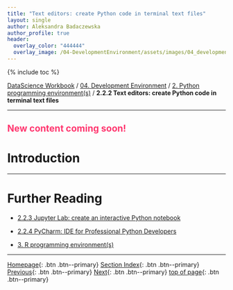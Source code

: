 ```yaml
---
title: "Text editors: create Python code in terminal text files"
layout: single
author: Aleksandra Badaczewska
author_profile: true
header:
  overlay_color: "444444"
  overlay_image: /04-DevelopmentEnvironment/assets/images/04_development_envir_banner.png
---
```


{% include toc %}

[DataScience Workbook](https://datascience.101workbook.org/) / [04. Development Environment](00-DevelopmentEnvironment-LandingPage.md) / [2. Python programming environment(s)](02-python-programming-environment.md) / **2.2.2 Text editors: create Python code in terminal text files**

---


## <span style="color: #ff3870;">New content coming soon!</span>

# Introduction





___
# Further Reading
* [2.2.3 Jupyter Lab: create an interactive Python notebook](02D-python-jupyter-notebook.md)
* [2.2.4 PyCharm: IDE for Professional Python Developers](02E-python-pycharm-ide.md)

* [3. R programming environment(s)](03-r-programming-environment.md)

___

[Homepage](../index.md){: .btn  .btn--primary}
[Section Index](00-DevelopmentEnvironment-LandingPage){: .btn  .btn--primary}
[Previous](02B-python-terminal-shell){: .btn  .btn--primary}
[Next](02D-python-jupyter-notebook.md){: .btn  .btn--primary}
[top of page](#introduction){: .btn  .btn--primary}
